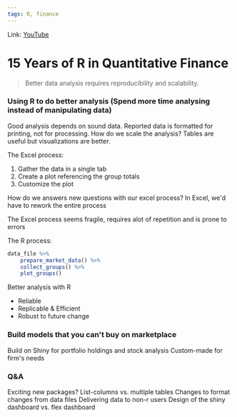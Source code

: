 ```yaml
---
tags: R, finance
---
```

Link: [YouTube](https://www.youtube.com/watch?v=3sroV_RltQA)

# 15 Years of R in Quantitative Finance
> Better data analysis requires reproducibility and scalability.

### Using R to do better analysis (Spend more time analysing instead of manipulating data)
Good analysis depends on sound data.
Reported data is formatted for printing, not for processing.
How do we scale the analysis?
Tables are useful but visualizations are better.

The Excel process:
1. Gather the data in a single tab
2. Create a plot referencing the group totals
3. Customize the plot

How do we answers new questions with our excel process? 
In Excel, we'd have to rework the entire process

The Excel process seems fragile, requires alot of repetition and is prone to errors

The R process:

```R
data_file %>%
	prepare_market_data() %>%
	collect_groups() %>%
	plot_groups()
```

Better analysis with R
* Reliable
* Replicable & Efficient
* Robust to future change

### Build models that you can't buy on marketplace
Build on Shiny for portfolio holdings and stock analysis
Custom-made for firm's needs

### Q&A
Exciting new packages?
List-columns vs. multiple tables
Changes to format changes from data files
Delivering data to non-r users
Design of the shiny dashboard vs. flex dashboard

